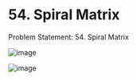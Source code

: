 # 54. Spiral Matrix

Problem Statement: 54. Spiral Matrix

![image](https://github.com/aryanv175/leetcode/assets/91381804/e969eedc-4e0a-4764-8418-90ff9e048126)


![image](https://github.com/aryanv175/leetcode/assets/91381804/4918ae00-8de5-46a5-8cd0-2b30fa5efc05)
